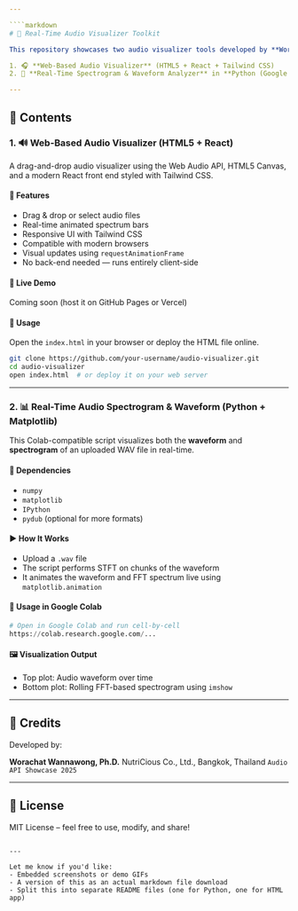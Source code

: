 ```yaml
---

````markdown
# 🎵 Real-Time Audio Visualizer Toolkit

This repository showcases two audio visualizer tools developed by **Worachat W., Ph.D. (2025)**:

1. 🎧 **Web-Based Audio Visualizer** (HTML5 + React + Tailwind CSS)
2. 🧪 **Real-Time Spectrogram & Waveform Analyzer** in **Python (Google Colab)**

---
```


## 📁 Contents

### 1. 🔊 Web-Based Audio Visualizer (HTML5 + React)

A drag-and-drop audio visualizer using the Web Audio API, HTML5 Canvas, and a modern React front end styled with Tailwind CSS.

#### 🔧 Features
- Drag & drop or select audio files
- Real-time animated spectrum bars
- Responsive UI with Tailwind CSS
- Compatible with modern browsers
- Visual updates using `requestAnimationFrame`
- No back-end needed — runs entirely client-side

#### 🔗 Live Demo
Coming soon (host it on GitHub Pages or Vercel)

#### 📄 Usage
Open the `index.html` in your browser or deploy the HTML file online.

```bash
git clone https://github.com/your-username/audio-visualizer.git
cd audio-visualizer
open index.html  # or deploy it on your web server
````

---

### 2. 📊 Real-Time Audio Spectrogram & Waveform (Python + Matplotlib)

This Colab-compatible script visualizes both the **waveform** and **spectrogram** of an uploaded WAV file in real-time.

#### 🧪 Dependencies

* `numpy`
* `matplotlib`
* `IPython`
* `pydub` (optional for more formats)

#### ▶️ How It Works

* Upload a `.wav` file
* The script performs STFT on chunks of the waveform
* It animates the waveform and FFT spectrum live using `matplotlib.animation`

#### 📄 Usage in Google Colab

```python
# Open in Google Colab and run cell-by-cell
https://colab.research.google.com/...
```

#### 🖼️ Visualization Output

* Top plot: Audio waveform over time
* Bottom plot: Rolling FFT-based spectrogram using `imshow`

---

## 📌 Credits

Developed by:

**Worachat Wannawong, Ph.D.**
NutriCious Co., Ltd., Bangkok, Thailand
`Audio API Showcase 2025`

---

## 📜 License

MIT License – feel free to use, modify, and share!

```

---

Let me know if you'd like:
- Embedded screenshots or demo GIFs
- A version of this as an actual markdown file download
- Split this into separate README files (one for Python, one for HTML app)
```


